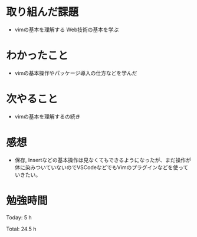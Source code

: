 # 取り組んだ課題
* vimの基本を理解する Web技術の基本を学ぶ

# わかったこと
* vimの基本操作やパッケージ導入の仕方などを学んだ

# 次やること
* vimの基本を理解するの続き
  
# 感想
* 保存, Insertなどの基本操作は見なくてもできるようになったが、まだ操作が
  体に染みついていないのでVSCodeなどでもVimのプラグインなどを使っていきたい。
  
# 勉強時間
Today: 5 h

Total: 24.5 h